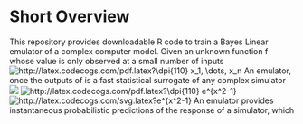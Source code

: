 # Short Overview
This repository provides downloadable R code to train a Bayes Linear emulator of a complex computer model. 
Given an unknown function f whose value is only observed at a small number of inputs 
<img src="http://latex.codecogs.com/pdf.latex?\dpi{110}&space;x_1,&space;\dots,&space;x_n&space;" title="http://latex.codecogs.com/pdf.latex?\dpi{110} x_1, \dots, x_n " />
An emulator, once the outputs of is a fast statistical surrogate of any complex simulator 
<img src="https://render.githubusercontent.com/render/math?math=e^{i \pi} = -1">
<img src="http://latex.codecogs.com/pdf.latex?\dpi{110}&space;e^{x^2-1}&space;" title="http://latex.codecogs.com/pdf.latex?\dpi{110} e^{x^2-1} " />
<img src="http://latex.codecogs.com/svg.latex?e^{x^2-1}" title="http://latex.codecogs.com/svg.latex?e^{x^2-1}" />
An emulator provides instantaneous probabilistic predictions of the response of a simulator, which 
